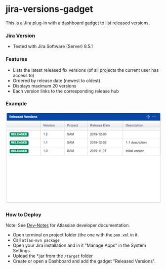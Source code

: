 # jira-versions-gadget
This is a Jira plug-in with a dashboard gadget to list released versions.

### Jira Version
* Tested with Jira Software (Server) 8.5.1

### Features
* Lists the latest released fix versions (of all projects the current user has access to)
* Ordered by release date (newest to oldest)
* Displays maximum 20 versions
* Each version links to the corresponding release hub


### Example
![Example](/doc/example.png)

### How to Deploy
Note: See [Dev-Notes](https://github.com/ingomohr/jira-versions-gadget/wiki/Dev-Notes) for Atlassian developer documentation.

* Open terminal on project folder (the one with the ``pom.xml`` in it.
* Call ``atlas-mvn package``
* Open your Jira installation and in it "Manage Apps" in the System Settings.
* Upload the *.jar from the ``/target`` folder
* Create or open a Dashboard and add the gadget "Released Versions".
